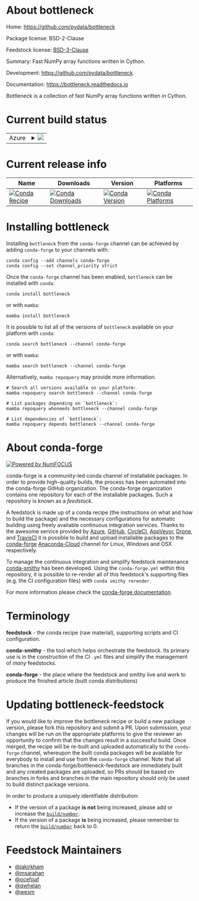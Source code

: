 About bottleneck
================

Home: https://github.com/pydata/bottleneck

Package license: BSD-2-Clause

Feedstock license: [BSD-3-Clause](https://github.com/conda-forge/bottleneck-feedstock/blob/main/LICENSE.txt)

Summary: Fast NumPy array functions written in Cython.

Development: https://github.com/pydata/bottleneck

Documentation: https://bottleneck.readthedocs.io

Bottleneck is a collection of fast NumPy array functions written in
Cython.


Current build status
====================


<table>
    
  <tr>
    <td>Azure</td>
    <td>
      <details>
        <summary>
          <a href="https://dev.azure.com/conda-forge/feedstock-builds/_build/latest?definitionId=109&branchName=main">
            <img src="https://dev.azure.com/conda-forge/feedstock-builds/_apis/build/status/bottleneck-feedstock?branchName=main">
          </a>
        </summary>
        <table>
          <thead><tr><th>Variant</th><th>Status</th></tr></thead>
          <tbody><tr>
              <td>linux_64_numpy1.19python3.7.____cpython</td>
              <td>
                <a href="https://dev.azure.com/conda-forge/feedstock-builds/_build/latest?definitionId=109&branchName=main">
                  <img src="https://dev.azure.com/conda-forge/feedstock-builds/_apis/build/status/bottleneck-feedstock?branchName=main&jobName=linux&configuration=linux_64_numpy1.19python3.7.____cpython" alt="variant">
                </a>
              </td>
            </tr><tr>
              <td>linux_64_numpy1.19python3.8.____73_pypy</td>
              <td>
                <a href="https://dev.azure.com/conda-forge/feedstock-builds/_build/latest?definitionId=109&branchName=main">
                  <img src="https://dev.azure.com/conda-forge/feedstock-builds/_apis/build/status/bottleneck-feedstock?branchName=main&jobName=linux&configuration=linux_64_numpy1.19python3.8.____73_pypy" alt="variant">
                </a>
              </td>
            </tr><tr>
              <td>linux_64_numpy1.19python3.8.____cpython</td>
              <td>
                <a href="https://dev.azure.com/conda-forge/feedstock-builds/_build/latest?definitionId=109&branchName=main">
                  <img src="https://dev.azure.com/conda-forge/feedstock-builds/_apis/build/status/bottleneck-feedstock?branchName=main&jobName=linux&configuration=linux_64_numpy1.19python3.8.____cpython" alt="variant">
                </a>
              </td>
            </tr><tr>
              <td>linux_64_numpy1.19python3.9.____73_pypy</td>
              <td>
                <a href="https://dev.azure.com/conda-forge/feedstock-builds/_build/latest?definitionId=109&branchName=main">
                  <img src="https://dev.azure.com/conda-forge/feedstock-builds/_apis/build/status/bottleneck-feedstock?branchName=main&jobName=linux&configuration=linux_64_numpy1.19python3.9.____73_pypy" alt="variant">
                </a>
              </td>
            </tr><tr>
              <td>linux_64_numpy1.19python3.9.____cpython</td>
              <td>
                <a href="https://dev.azure.com/conda-forge/feedstock-builds/_build/latest?definitionId=109&branchName=main">
                  <img src="https://dev.azure.com/conda-forge/feedstock-builds/_apis/build/status/bottleneck-feedstock?branchName=main&jobName=linux&configuration=linux_64_numpy1.19python3.9.____cpython" alt="variant">
                </a>
              </td>
            </tr><tr>
              <td>linux_64_numpy1.21python3.10.____cpython</td>
              <td>
                <a href="https://dev.azure.com/conda-forge/feedstock-builds/_build/latest?definitionId=109&branchName=main">
                  <img src="https://dev.azure.com/conda-forge/feedstock-builds/_apis/build/status/bottleneck-feedstock?branchName=main&jobName=linux&configuration=linux_64_numpy1.21python3.10.____cpython" alt="variant">
                </a>
              </td>
            </tr><tr>
              <td>linux_aarch64_numpy1.19python3.7.____cpython</td>
              <td>
                <a href="https://dev.azure.com/conda-forge/feedstock-builds/_build/latest?definitionId=109&branchName=main">
                  <img src="https://dev.azure.com/conda-forge/feedstock-builds/_apis/build/status/bottleneck-feedstock?branchName=main&jobName=linux&configuration=linux_aarch64_numpy1.19python3.7.____cpython" alt="variant">
                </a>
              </td>
            </tr><tr>
              <td>linux_aarch64_numpy1.19python3.8.____73_pypy</td>
              <td>
                <a href="https://dev.azure.com/conda-forge/feedstock-builds/_build/latest?definitionId=109&branchName=main">
                  <img src="https://dev.azure.com/conda-forge/feedstock-builds/_apis/build/status/bottleneck-feedstock?branchName=main&jobName=linux&configuration=linux_aarch64_numpy1.19python3.8.____73_pypy" alt="variant">
                </a>
              </td>
            </tr><tr>
              <td>linux_aarch64_numpy1.19python3.8.____cpython</td>
              <td>
                <a href="https://dev.azure.com/conda-forge/feedstock-builds/_build/latest?definitionId=109&branchName=main">
                  <img src="https://dev.azure.com/conda-forge/feedstock-builds/_apis/build/status/bottleneck-feedstock?branchName=main&jobName=linux&configuration=linux_aarch64_numpy1.19python3.8.____cpython" alt="variant">
                </a>
              </td>
            </tr><tr>
              <td>linux_aarch64_numpy1.19python3.9.____73_pypy</td>
              <td>
                <a href="https://dev.azure.com/conda-forge/feedstock-builds/_build/latest?definitionId=109&branchName=main">
                  <img src="https://dev.azure.com/conda-forge/feedstock-builds/_apis/build/status/bottleneck-feedstock?branchName=main&jobName=linux&configuration=linux_aarch64_numpy1.19python3.9.____73_pypy" alt="variant">
                </a>
              </td>
            </tr><tr>
              <td>linux_aarch64_numpy1.19python3.9.____cpython</td>
              <td>
                <a href="https://dev.azure.com/conda-forge/feedstock-builds/_build/latest?definitionId=109&branchName=main">
                  <img src="https://dev.azure.com/conda-forge/feedstock-builds/_apis/build/status/bottleneck-feedstock?branchName=main&jobName=linux&configuration=linux_aarch64_numpy1.19python3.9.____cpython" alt="variant">
                </a>
              </td>
            </tr><tr>
              <td>linux_aarch64_numpy1.21python3.10.____cpython</td>
              <td>
                <a href="https://dev.azure.com/conda-forge/feedstock-builds/_build/latest?definitionId=109&branchName=main">
                  <img src="https://dev.azure.com/conda-forge/feedstock-builds/_apis/build/status/bottleneck-feedstock?branchName=main&jobName=linux&configuration=linux_aarch64_numpy1.21python3.10.____cpython" alt="variant">
                </a>
              </td>
            </tr><tr>
              <td>linux_ppc64le_numpy1.19python3.7.____cpython</td>
              <td>
                <a href="https://dev.azure.com/conda-forge/feedstock-builds/_build/latest?definitionId=109&branchName=main">
                  <img src="https://dev.azure.com/conda-forge/feedstock-builds/_apis/build/status/bottleneck-feedstock?branchName=main&jobName=linux&configuration=linux_ppc64le_numpy1.19python3.7.____cpython" alt="variant">
                </a>
              </td>
            </tr><tr>
              <td>linux_ppc64le_numpy1.19python3.8.____73_pypy</td>
              <td>
                <a href="https://dev.azure.com/conda-forge/feedstock-builds/_build/latest?definitionId=109&branchName=main">
                  <img src="https://dev.azure.com/conda-forge/feedstock-builds/_apis/build/status/bottleneck-feedstock?branchName=main&jobName=linux&configuration=linux_ppc64le_numpy1.19python3.8.____73_pypy" alt="variant">
                </a>
              </td>
            </tr><tr>
              <td>linux_ppc64le_numpy1.19python3.8.____cpython</td>
              <td>
                <a href="https://dev.azure.com/conda-forge/feedstock-builds/_build/latest?definitionId=109&branchName=main">
                  <img src="https://dev.azure.com/conda-forge/feedstock-builds/_apis/build/status/bottleneck-feedstock?branchName=main&jobName=linux&configuration=linux_ppc64le_numpy1.19python3.8.____cpython" alt="variant">
                </a>
              </td>
            </tr><tr>
              <td>linux_ppc64le_numpy1.19python3.9.____73_pypy</td>
              <td>
                <a href="https://dev.azure.com/conda-forge/feedstock-builds/_build/latest?definitionId=109&branchName=main">
                  <img src="https://dev.azure.com/conda-forge/feedstock-builds/_apis/build/status/bottleneck-feedstock?branchName=main&jobName=linux&configuration=linux_ppc64le_numpy1.19python3.9.____73_pypy" alt="variant">
                </a>
              </td>
            </tr><tr>
              <td>linux_ppc64le_numpy1.19python3.9.____cpython</td>
              <td>
                <a href="https://dev.azure.com/conda-forge/feedstock-builds/_build/latest?definitionId=109&branchName=main">
                  <img src="https://dev.azure.com/conda-forge/feedstock-builds/_apis/build/status/bottleneck-feedstock?branchName=main&jobName=linux&configuration=linux_ppc64le_numpy1.19python3.9.____cpython" alt="variant">
                </a>
              </td>
            </tr><tr>
              <td>linux_ppc64le_numpy1.21python3.10.____cpython</td>
              <td>
                <a href="https://dev.azure.com/conda-forge/feedstock-builds/_build/latest?definitionId=109&branchName=main">
                  <img src="https://dev.azure.com/conda-forge/feedstock-builds/_apis/build/status/bottleneck-feedstock?branchName=main&jobName=linux&configuration=linux_ppc64le_numpy1.21python3.10.____cpython" alt="variant">
                </a>
              </td>
            </tr><tr>
              <td>osx_64_numpy1.19python3.7.____cpython</td>
              <td>
                <a href="https://dev.azure.com/conda-forge/feedstock-builds/_build/latest?definitionId=109&branchName=main">
                  <img src="https://dev.azure.com/conda-forge/feedstock-builds/_apis/build/status/bottleneck-feedstock?branchName=main&jobName=osx&configuration=osx_64_numpy1.19python3.7.____cpython" alt="variant">
                </a>
              </td>
            </tr><tr>
              <td>osx_64_numpy1.19python3.8.____73_pypy</td>
              <td>
                <a href="https://dev.azure.com/conda-forge/feedstock-builds/_build/latest?definitionId=109&branchName=main">
                  <img src="https://dev.azure.com/conda-forge/feedstock-builds/_apis/build/status/bottleneck-feedstock?branchName=main&jobName=osx&configuration=osx_64_numpy1.19python3.8.____73_pypy" alt="variant">
                </a>
              </td>
            </tr><tr>
              <td>osx_64_numpy1.19python3.8.____cpython</td>
              <td>
                <a href="https://dev.azure.com/conda-forge/feedstock-builds/_build/latest?definitionId=109&branchName=main">
                  <img src="https://dev.azure.com/conda-forge/feedstock-builds/_apis/build/status/bottleneck-feedstock?branchName=main&jobName=osx&configuration=osx_64_numpy1.19python3.8.____cpython" alt="variant">
                </a>
              </td>
            </tr><tr>
              <td>osx_64_numpy1.19python3.9.____73_pypy</td>
              <td>
                <a href="https://dev.azure.com/conda-forge/feedstock-builds/_build/latest?definitionId=109&branchName=main">
                  <img src="https://dev.azure.com/conda-forge/feedstock-builds/_apis/build/status/bottleneck-feedstock?branchName=main&jobName=osx&configuration=osx_64_numpy1.19python3.9.____73_pypy" alt="variant">
                </a>
              </td>
            </tr><tr>
              <td>osx_64_numpy1.19python3.9.____cpython</td>
              <td>
                <a href="https://dev.azure.com/conda-forge/feedstock-builds/_build/latest?definitionId=109&branchName=main">
                  <img src="https://dev.azure.com/conda-forge/feedstock-builds/_apis/build/status/bottleneck-feedstock?branchName=main&jobName=osx&configuration=osx_64_numpy1.19python3.9.____cpython" alt="variant">
                </a>
              </td>
            </tr><tr>
              <td>osx_64_numpy1.21python3.10.____cpython</td>
              <td>
                <a href="https://dev.azure.com/conda-forge/feedstock-builds/_build/latest?definitionId=109&branchName=main">
                  <img src="https://dev.azure.com/conda-forge/feedstock-builds/_apis/build/status/bottleneck-feedstock?branchName=main&jobName=osx&configuration=osx_64_numpy1.21python3.10.____cpython" alt="variant">
                </a>
              </td>
            </tr><tr>
              <td>osx_arm64_numpy1.19python3.8.____cpython</td>
              <td>
                <a href="https://dev.azure.com/conda-forge/feedstock-builds/_build/latest?definitionId=109&branchName=main">
                  <img src="https://dev.azure.com/conda-forge/feedstock-builds/_apis/build/status/bottleneck-feedstock?branchName=main&jobName=osx&configuration=osx_arm64_numpy1.19python3.8.____cpython" alt="variant">
                </a>
              </td>
            </tr><tr>
              <td>osx_arm64_numpy1.19python3.9.____cpython</td>
              <td>
                <a href="https://dev.azure.com/conda-forge/feedstock-builds/_build/latest?definitionId=109&branchName=main">
                  <img src="https://dev.azure.com/conda-forge/feedstock-builds/_apis/build/status/bottleneck-feedstock?branchName=main&jobName=osx&configuration=osx_arm64_numpy1.19python3.9.____cpython" alt="variant">
                </a>
              </td>
            </tr><tr>
              <td>osx_arm64_numpy1.21python3.10.____cpython</td>
              <td>
                <a href="https://dev.azure.com/conda-forge/feedstock-builds/_build/latest?definitionId=109&branchName=main">
                  <img src="https://dev.azure.com/conda-forge/feedstock-builds/_apis/build/status/bottleneck-feedstock?branchName=main&jobName=osx&configuration=osx_arm64_numpy1.21python3.10.____cpython" alt="variant">
                </a>
              </td>
            </tr><tr>
              <td>win_64_numpy1.19python3.7.____cpython</td>
              <td>
                <a href="https://dev.azure.com/conda-forge/feedstock-builds/_build/latest?definitionId=109&branchName=main">
                  <img src="https://dev.azure.com/conda-forge/feedstock-builds/_apis/build/status/bottleneck-feedstock?branchName=main&jobName=win&configuration=win_64_numpy1.19python3.7.____cpython" alt="variant">
                </a>
              </td>
            </tr><tr>
              <td>win_64_numpy1.19python3.8.____73_pypy</td>
              <td>
                <a href="https://dev.azure.com/conda-forge/feedstock-builds/_build/latest?definitionId=109&branchName=main">
                  <img src="https://dev.azure.com/conda-forge/feedstock-builds/_apis/build/status/bottleneck-feedstock?branchName=main&jobName=win&configuration=win_64_numpy1.19python3.8.____73_pypy" alt="variant">
                </a>
              </td>
            </tr><tr>
              <td>win_64_numpy1.19python3.8.____cpython</td>
              <td>
                <a href="https://dev.azure.com/conda-forge/feedstock-builds/_build/latest?definitionId=109&branchName=main">
                  <img src="https://dev.azure.com/conda-forge/feedstock-builds/_apis/build/status/bottleneck-feedstock?branchName=main&jobName=win&configuration=win_64_numpy1.19python3.8.____cpython" alt="variant">
                </a>
              </td>
            </tr><tr>
              <td>win_64_numpy1.19python3.9.____73_pypy</td>
              <td>
                <a href="https://dev.azure.com/conda-forge/feedstock-builds/_build/latest?definitionId=109&branchName=main">
                  <img src="https://dev.azure.com/conda-forge/feedstock-builds/_apis/build/status/bottleneck-feedstock?branchName=main&jobName=win&configuration=win_64_numpy1.19python3.9.____73_pypy" alt="variant">
                </a>
              </td>
            </tr><tr>
              <td>win_64_numpy1.19python3.9.____cpython</td>
              <td>
                <a href="https://dev.azure.com/conda-forge/feedstock-builds/_build/latest?definitionId=109&branchName=main">
                  <img src="https://dev.azure.com/conda-forge/feedstock-builds/_apis/build/status/bottleneck-feedstock?branchName=main&jobName=win&configuration=win_64_numpy1.19python3.9.____cpython" alt="variant">
                </a>
              </td>
            </tr><tr>
              <td>win_64_numpy1.21python3.10.____cpython</td>
              <td>
                <a href="https://dev.azure.com/conda-forge/feedstock-builds/_build/latest?definitionId=109&branchName=main">
                  <img src="https://dev.azure.com/conda-forge/feedstock-builds/_apis/build/status/bottleneck-feedstock?branchName=main&jobName=win&configuration=win_64_numpy1.21python3.10.____cpython" alt="variant">
                </a>
              </td>
            </tr>
          </tbody>
        </table>
      </details>
    </td>
  </tr>
</table>

Current release info
====================

| Name | Downloads | Version | Platforms |
| --- | --- | --- | --- |
| [![Conda Recipe](https://img.shields.io/badge/recipe-bottleneck-green.svg)](https://anaconda.org/conda-forge/bottleneck) | [![Conda Downloads](https://img.shields.io/conda/dn/conda-forge/bottleneck.svg)](https://anaconda.org/conda-forge/bottleneck) | [![Conda Version](https://img.shields.io/conda/vn/conda-forge/bottleneck.svg)](https://anaconda.org/conda-forge/bottleneck) | [![Conda Platforms](https://img.shields.io/conda/pn/conda-forge/bottleneck.svg)](https://anaconda.org/conda-forge/bottleneck) |

Installing bottleneck
=====================

Installing `bottleneck` from the `conda-forge` channel can be achieved by adding `conda-forge` to your channels with:

```
conda config --add channels conda-forge
conda config --set channel_priority strict
```

Once the `conda-forge` channel has been enabled, `bottleneck` can be installed with `conda`:

```
conda install bottleneck
```

or with `mamba`:

```
mamba install bottleneck
```

It is possible to list all of the versions of `bottleneck` available on your platform with `conda`:

```
conda search bottleneck --channel conda-forge
```

or with `mamba`:

```
mamba search bottleneck --channel conda-forge
```

Alternatively, `mamba repoquery` may provide more information:

```
# Search all versions available on your platform:
mamba repoquery search bottleneck --channel conda-forge

# List packages depending on `bottleneck`:
mamba repoquery whoneeds bottleneck --channel conda-forge

# List dependencies of `bottleneck`:
mamba repoquery depends bottleneck --channel conda-forge
```


About conda-forge
=================

[![Powered by
NumFOCUS](https://img.shields.io/badge/powered%20by-NumFOCUS-orange.svg?style=flat&colorA=E1523D&colorB=007D8A)](https://numfocus.org)

conda-forge is a community-led conda channel of installable packages.
In order to provide high-quality builds, the process has been automated into the
conda-forge GitHub organization. The conda-forge organization contains one repository
for each of the installable packages. Such a repository is known as a *feedstock*.

A feedstock is made up of a conda recipe (the instructions on what and how to build
the package) and the necessary configurations for automatic building using freely
available continuous integration services. Thanks to the awesome service provided by
[Azure](https://azure.microsoft.com/en-us/services/devops/), [GitHub](https://github.com/),
[CircleCI](https://circleci.com/), [AppVeyor](https://www.appveyor.com/),
[Drone](https://cloud.drone.io/welcome), and [TravisCI](https://travis-ci.com/)
it is possible to build and upload installable packages to the
[conda-forge](https://anaconda.org/conda-forge) [Anaconda-Cloud](https://anaconda.org/)
channel for Linux, Windows and OSX respectively.

To manage the continuous integration and simplify feedstock maintenance
[conda-smithy](https://github.com/conda-forge/conda-smithy) has been developed.
Using the ``conda-forge.yml`` within this repository, it is possible to re-render all of
this feedstock's supporting files (e.g. the CI configuration files) with ``conda smithy rerender``.

For more information please check the [conda-forge documentation](https://conda-forge.org/docs/).

Terminology
===========

**feedstock** - the conda recipe (raw material), supporting scripts and CI configuration.

**conda-smithy** - the tool which helps orchestrate the feedstock.
                   Its primary use is in the construction of the CI ``.yml`` files
                   and simplify the management of *many* feedstocks.

**conda-forge** - the place where the feedstock and smithy live and work to
                  produce the finished article (built conda distributions)


Updating bottleneck-feedstock
=============================

If you would like to improve the bottleneck recipe or build a new
package version, please fork this repository and submit a PR. Upon submission,
your changes will be run on the appropriate platforms to give the reviewer an
opportunity to confirm that the changes result in a successful build. Once
merged, the recipe will be re-built and uploaded automatically to the
`conda-forge` channel, whereupon the built conda packages will be available for
everybody to install and use from the `conda-forge` channel.
Note that all branches in the conda-forge/bottleneck-feedstock are
immediately built and any created packages are uploaded, so PRs should be based
on branches in forks and branches in the main repository should only be used to
build distinct package versions.

In order to produce a uniquely identifiable distribution:
 * If the version of a package **is not** being increased, please add or increase
   the [``build/number``](https://docs.conda.io/projects/conda-build/en/latest/resources/define-metadata.html#build-number-and-string).
 * If the version of a package **is** being increased, please remember to return
   the [``build/number``](https://docs.conda.io/projects/conda-build/en/latest/resources/define-metadata.html#build-number-and-string)
   back to 0.

Feedstock Maintainers
=====================

* [@jakirkham](https://github.com/jakirkham/)
* [@msarahan](https://github.com/msarahan/)
* [@ocefpaf](https://github.com/ocefpaf/)
* [@qwhelan](https://github.com/qwhelan/)
* [@wesm](https://github.com/wesm/)

